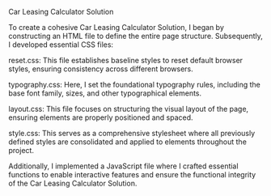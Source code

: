 Car Leasing Calculator Solution

To create a cohesive Car Leasing Calculator Solution, I began by constructing an HTML file to define the entire page structure. Subsequently, I developed essential CSS files:

reset.css: This file establishes baseline styles to reset default browser styles, ensuring consistency across different browsers.

typography.css: Here, I set the foundational typography rules, including the base font family, sizes, and other typographical elements.

layout.css: This file focuses on structuring the visual layout of the page, ensuring elements are properly positioned and spaced.

style.css: This serves as a comprehensive stylesheet where all previously defined styles are consolidated and applied to elements throughout the project.

Additionally, I implemented a JavaScript file where I crafted essential functions to enable interactive features and ensure the functional integrity of the Car Leasing Calculator Solution.

